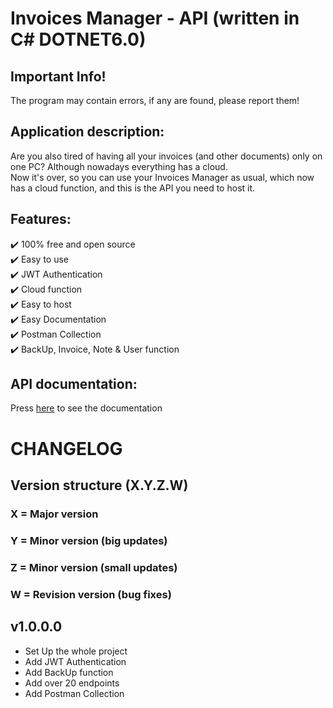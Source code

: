 ﻿# Invoices Manager - API (written in C#   DOTNET6.0)

## Important Info!
The program may contain errors, if any are found, please report them!


## Application description:
Are you also tired of having all your invoices (and other documents)
only on one PC? Although nowadays everything has a cloud. <br/>
Now it's over, so you can use your Invoices Manager as usual, which now  
has a cloud function, and this is the API you need to host it.


## Features:
✔️ 100% free and open source  
✔️ Easy to use  
✔️ JWT Authentication  
✔️ Cloud function  
✔️ Easy to host  
✔️ Easy Documentation  
✔️ Postman Collection  
✔️ BackUp, Invoice, Note & User function  

## API documentation:
Press [here](https://github.com/Invoices-Manager/Invoices-Manager-API/blob/32cfa882c301a058bfdec5fd4515299f929aca3f/Resources/ApiDoc_V01/APIDOC_V01.md) to see the documentation


# CHANGELOG
## Version structure (X.Y.Z.W)
### X = Major version
### Y = Minor version (big updates)
### Z = Minor version (small updates)
### W = Revision version (bug fixes)


## v1.0.0.0
- Set Up the whole project
- Add JWT Authentication
- Add BackUp function
- Add over 20 endpoints
- Add Postman Collection
